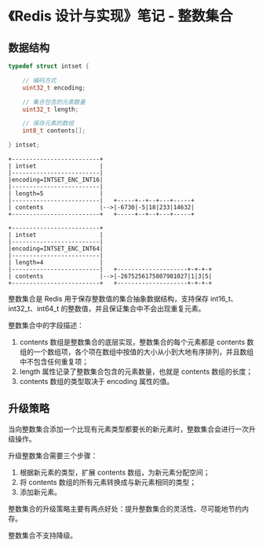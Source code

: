 # 《Redis 设计与实现》笔记 - 整数集合

## 数据结构

```c
typedef struct intset {

    // 编码方式
    uint32_t encoding;

    // 集合包含的元素数量
    uint32_t length;

    // 保存元素的数组
    int8_t contents[];

} intset;
```

```plain text
+-------------------------+
| intset                  |
|-------------------------|
|encoding=INTSET_ENC_INT16|
|-------------------------|
| length=5                |
|-------------------------|   +-----+--+--+---+-----+
| contents                |-->|-6730|-5|18|233|14632|
+-------------------------+   +-----+--+--+---+-----+

+-------------------------+
| intset                  |
|-------------------------|
|encoding=INTSET_ENC_INT64|
|-------------------------|
| length=4                |
|-------------------------|   +--------------------+-+-+-+
| contents                |-->|-2675256175807981027|1|3|5|
+-------------------------+   +--------------------+-+-+-+
```

整数集合是 Redis 用于保存整数值的集合抽象数据结构，支持保存 int16_t、int32_t、int64_t 的整数值，并且保证集合中不会出现重复元素。

整数集合中的字段描述：

1. contents 数组是整数集合的底层实现，整数集合的每个元素都是 contents 数组的一个数组项，各个项在数组中按值的大小从小到大地有序排列，并且数组中不包含任何重复项；
2. length 属性记录了整数集合包含的元素数量，也就是 contents 数组的长度；
3. contents 数组的类型取决于 encoding 属性的值。

## 升级策略

当向整数集合添加一个比现有元素类型都要长的新元素时，整数集合会进行一次升级操作。

升级整数集合需要三个步骤：

1. 根据新元素的类型，扩展 contents 数组，为新元素分配空间；
2. 将 contents 数组的所有元素转换成与新元素相同的类型；
3. 添加新元素。

整数集合的升级策略主要有两点好处：提升整数集合的灵活性、尽可能地节约内存。

整数集合不支持降级。
